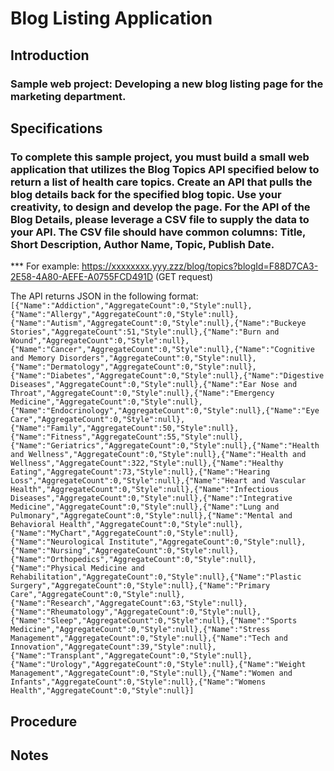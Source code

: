 # Blog Listing Application</h1>

## Introduction
### Sample web project: Developing a new blog listing page for the marketing department.


## Specifications
### To complete this sample project, you must build a small web application that __utilizes the Blog Topics API__ specified below to return a list of health care topics.  __Create an API__ that pulls the blog details back for the specified blog topic.  Use your creativity, to design and develop the page.  For the API of the Blog Details, please leverage a CSV file to supply the data to your API.  The CSV file should have common columns: Title, Short Description, Author Name, Topic, Publish Date.

*** For example:
https://xxxxxxxx.yyy.zzz/blog/topics?blogId=F88D7CA3-2E58-4A80-AEFE-A0755FCD491D (GET request) 

The API returns JSON in the following format: 
```[{"Name":"Addiction","AggregateCount":0,"Style":null},{"Name":"Allergy","AggregateCount":0,"Style":null},{"Name":"Autism","AggregateCount":0,"Style":null},{"Name":"Buckeye Stories","AggregateCount":51,"Style":null},{"Name":"Burn and Wound","AggregateCount":0,"Style":null},{"Name":"Cancer","AggregateCount":0,"Style":null},{"Name":"Cognitive and Memory Disorders","AggregateCount":0,"Style":null},{"Name":"Dermatology","AggregateCount":0,"Style":null},{"Name":"Diabetes","AggregateCount":0,"Style":null},{"Name":"Digestive Diseases","AggregateCount":0,"Style":null},{"Name":"Ear Nose and Throat","AggregateCount":0,"Style":null},{"Name":"Emergency Medicine","AggregateCount":0,"Style":null},{"Name":"Endocrinology","AggregateCount":0,"Style":null},{"Name":"Eye Care","AggregateCount":0,"Style":null},{"Name":"Family","AggregateCount":50,"Style":null},{"Name":"Fitness","AggregateCount":55,"Style":null},{"Name":"Geriatrics","AggregateCount":0,"Style":null},{"Name":"Health and Wellness","AggregateCount":0,"Style":null},{"Name":"Health and Wellness","AggregateCount":322,"Style":null},{"Name":"Healthy Eating","AggregateCount":73,"Style":null},{"Name":"Hearing Loss","AggregateCount":0,"Style":null},{"Name":"Heart and Vascular Health","AggregateCount":0,"Style":null},{"Name":"Infectious Diseases","AggregateCount":0,"Style":null},{"Name":"Integrative Medicine","AggregateCount":0,"Style":null},{"Name":"Lung and Pulmonary","AggregateCount":0,"Style":null},{"Name":"Mental and Behavioral Health","AggregateCount":0,"Style":null},{"Name":"MyChart","AggregateCount":0,"Style":null},{"Name":"Neurological Institute","AggregateCount":0,"Style":null},{"Name":"Nursing","AggregateCount":0,"Style":null},{"Name":"Orthopedics","AggregateCount":0,"Style":null},{"Name":"Physical Medicine and Rehabilitation","AggregateCount":0,"Style":null},{"Name":"Plastic Surgery","AggregateCount":0,"Style":null},{"Name":"Primary Care","AggregateCount":0,"Style":null},{"Name":"Research","AggregateCount":63,"Style":null},{"Name":"Rheumatology","AggregateCount":0,"Style":null},{"Name":"Sleep","AggregateCount":0,"Style":null},{"Name":"Sports Medicine","AggregateCount":0,"Style":null},{"Name":"Stress Management","AggregateCount":0,"Style":null},{"Name":"Tech and Innovation","AggregateCount":39,"Style":null},{"Name":"Transplant","AggregateCount":0,"Style":null},{"Name":"Urology","AggregateCount":0,"Style":null},{"Name":"Weight Management","AggregateCount":0,"Style":null},{"Name":"Women and Infants","AggregateCount":0,"Style":null},{"Name":"Womens Health","AggregateCount":0,"Style":null}]```


## Procedure


## Notes
